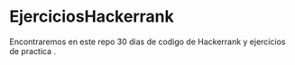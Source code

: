 # EjerciciosHackerrank
Encontraremos en este repo 30 dias de codigo de Hackerrank y ejercicios de practica .
